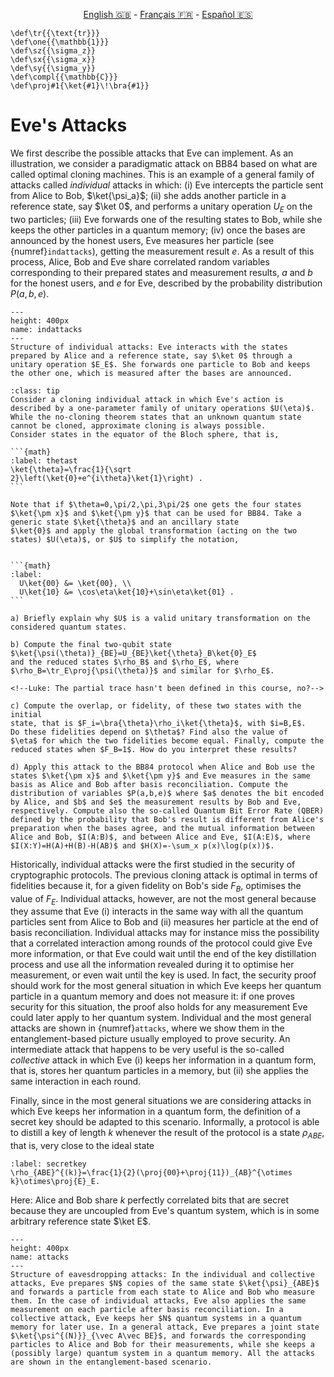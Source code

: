 <p style="text-align: center;">
    <a id="linken" href="../../../../en/content/index.html">English &#x1F1EC;&#x1F1E7;</a> - 
    <a id="linkfr" href="../../../../fr/content/index.html">Français &#x1F1EB;&#x1F1F7;</a> - 
    <a id="linkes" href="../../../../es/content/index.html">Español &#x1F1EA;&#x1F1F8;</a>
</p>
<script>
    currentPage = window.location.href;
    beforeLang = currentPage.slice(0, currentPage.indexOf("content") - 3);
    afterLang = currentPage.slice(currentPage.indexOf("content"));
    document.getElementById("linken").href = beforeLang + "en/" + afterLang;
    document.getElementById("linkfr").href = beforeLang + "fr/" + afterLang;
    document.getElementById("linkes").href = beforeLang + "es/" + afterLang;
</script>


```{math}
\def\tr{{\text{tr}}}
\def\one{{\mathbb{1}}}
\def\sz{{\sigma_z}}
\def\sx{{\sigma_x}}
\def\sy{{\sigma_y}}
\def\compl{{\mathbb{C}}}
\def\proj#1{\ket{#1}\!\bra{#1}}
```

# Eve's Attacks

We first describe the possible attacks that Eve can implement. 
As an illustration, we consider a paradigmatic attack on BB84 based on what are called optimal cloning machines. This is an example of a general family of attacks called *individual* attacks in which: (i) Eve intercepts the particle sent from Alice to Bob, $\ket{\psi_a}$; (ii) she adds another particle in a reference state, say $\ket 0$, and performs a unitary operation $U_E$ on the two particles; (iii) Eve forwards one of the resulting states to Bob, while she keeps the other particles in a quantum memory; (iv) once the bases are announced by the honest users, Eve measures her particle (see {numref}`indattacks`), getting the measurement result $e$. As a result of this process, Alice, Bob and Eve share correlated random variables corresponding to their prepared states and measurement results, $a$ and $b$ for the honest users, and $e$ for Eve, described by the probability distribution $P(a,b,e)$.

```{figure} ./Cloning_Attack.png
---
height: 400px
name: indattacks
---
Structure of individual attacks: Eve interacts with the states prepared by Alice and a reference state, say $\ket 0$ through a unitary operation $E_E$. She forwards one particle to Bob and keeps the other one, which is measured after the bases are announced.
```

`````{admonition} Exercise 3
:class: tip
Consider a cloning individual attack in which Eve's action is described by a one-parameter family of unitary operations $U(\eta)$. While the no-cloning theorem states that an unknown quantum state
cannot be cloned, approximate cloning is always possible.
Consider states in the equator of the Bloch sphere, that is,

```{math}
:label: thetast
\ket{\theta}=\frac{1}{\sqrt
2}\left(\ket{0}+e^{i\theta}\ket{1}\right) .
```

Note that if $\theta=0,\pi/2,\pi,3\pi/2$ one gets the four states $\ket{\pm x}$ and $\ket{\pm y}$ that can be used for BB84. Take a generic state $\ket{\theta}$ and an ancillary state
$\ket{0}$ and apply the global transformation (acting on the two
states) $U(\eta)$, or $U$ to simplify the notation, 


```{math}
:label: 
  U\ket{00} &= \ket{00}, \\
  U\ket{10} &= \cos\eta\ket{10}+\sin\eta\ket{01} .
```

a) Briefly explain why $U$ is a valid unitary transformation on the considered quantum states.

b) Compute the final two-qubit state $\ket{\psi(\theta)}_{BE}=U_{BE}\ket{\theta}_B\ket{0}_E$
and the reduced states $\rho_B$ and $\rho_E$, where
$\rho_B=\tr_E\proj{\psi(\theta)}$ and similar for $\rho_E$.

<!--Luke: The partial trace hasn't been defined in this course, no?-->

c) Compute the overlap, or fidelity, of these two states with the initial
state, that is $F_i=\bra{\theta}\rho_i\ket{\theta}$, with $i=B,E$.
Do these fidelities depend on $\theta$? Find also the value of
$\eta$ for which the two fidelities become equal. Finally, compute the
reduced states when $F_B=1$. How do you interpret these results?

d) Apply this attack to the BB84 protocol when Alice and Bob use the states $\ket{\pm x}$ and $\ket{\pm y}$ and Eve measures in the same basis as Alice and Bob after basis reconciliation. Compute the distribution of variables $P(a,b,e)$ where $a$ denotes the bit encoded by Alice, and $b$ and $e$ the measurement results by Bob and Eve, respectively. Compute also the so-called Quantum Bit Error Rate (QBER) defined by the probability that Bob's result is different from Alice's preparation when the bases agree, and the mutual information between Alice and Bob, $I(A:B)$, and between Alice and Eve, $I(A:E)$, where $I(X:Y)=H(A)+H(B)-H(AB)$ and $H(X)=-\sum_x p(x)\log(p(x))$.
`````

Historically, individual attacks were the first studied in the security of cryptographic protocols. The previous cloning attack is optimal in terms of fidelities because it, for a given fidelity on Bob's side $F_B$, optimises the value of $F_E$. Individual attacks, however, are not the most general because they assume that Eve (i) interacts in the same way with all the quantum particles sent from Alice to Bob and (ii) measures her particle at the end of basis reconciliation. Individual attacks may for instance miss the possibility that a correlated interaction among rounds of the protocol could give Eve more information, or that Eve could wait until the end of the key distillation process and use all the information revealed during it to optimise her measurement, or even wait until the key is used. In fact, the security proof should work for the most general situation in which Eve keeps her quantum particle in a quantum memory and does not measure it: if one proves security for this situation, the proof also holds for any measurement Eve could later apply to her quantum system. Individual and the most general attacks are shown in {numref}`attacks`, where we show them in the entanglement-based picture usually employed to prove security. An intermediate attack that happens to be very useful is the so-called *collective* attack in which Eve (i) keeps her information in a quantum form, that is, stores her quantum particles in a memory, but (ii) she applies the same interaction in each round. 

Finally, since in the most general situations we are considering attacks in which Eve keeps her information in a quantum form, the definition of a secret key should be adapted to this scenario. Informally, a protocol is able to distill a key of length $k$ whenever the result of the protocol is a state $\rho_{ABE}$, that is, very close to the ideal state

```{math}
:label: secretkey
\rho_{ABE}^{(k)}=\frac{1}{2}(\proj{00}+\proj{11})_{AB}^{\otimes k}\otimes\proj{E}_E.
```

Here: Alice and Bob share $k$ perfectly correlated bits that are secret because they are uncoupled from Eve's quantum system, which is in some arbitrary reference state $\ket E$.

```{figure} ./attacks.png
---
height: 400px
name: attacks
---
Structure of eavesdropping attacks: In the individual and collective attacks, Eve prepares $N$ copies of the same state $\ket{\psi}_{ABE}$ and forwards a particle from each state to Alice and Bob who measure them. In the case of individual attacks, Eve also applies the same measurement on each particle after basis reconciliation. In a collective attack, Eve keeps her $N$ quantum systems in a quantum memory for later use. In a general attack, Eve prepares a joint state $\ket{\psi^{(N)}}_{\vec A\vec BE}$, and forwards the corresponding particles to Alice and Bob for their measurements, while she keeps a (possibly large) quantum system in a quantum memory. All the attacks are shown in the entanglement-based scenario.
```


